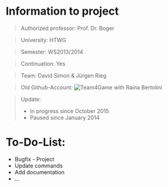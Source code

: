 # Information to project

> Authorized professor: Prof. Dr. Boger

> University: HTWG

> Semester: WS2013/2014

> Continuation: Yes

> Team: David Simon & Jürgen Rieg

> Old Github-Account: ![Team4Game](https://github.com/Team4Game/de.htwg.se.setGame) with Raina Bertolini

> Update:
> - In progress since October 2015
> - Paused since January 2014

# To-Do-List:

* Bugfix - Project
* Update commands
* Add documentation 
* ...
